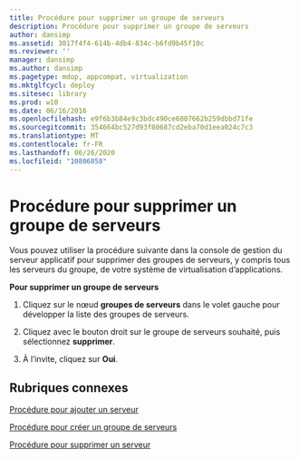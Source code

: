 ```yaml
---
title: Procédure pour supprimer un groupe de serveurs
description: Procédure pour supprimer un groupe de serveurs
author: dansimp
ms.assetid: 3017f4f4-614b-4db4-834c-b6fd9b45f10c
ms.reviewer: ''
manager: dansimp
ms.author: dansimp
ms.pagetype: mdop, appcompat, virtualization
ms.mktglfcycl: deploy
ms.sitesec: library
ms.prod: w10
ms.date: 06/16/2016
ms.openlocfilehash: e9f6b3b84e9c3bdc490ce6807662b259dbbd71fe
ms.sourcegitcommit: 354664bc527d93f80687cd2eba70d1eea024c7c3
ms.translationtype: MT
ms.contentlocale: fr-FR
ms.lasthandoff: 06/26/2020
ms.locfileid: "10806858"
---
```

# Procédure pour supprimer un groupe de serveurs


Vous pouvez utiliser la procédure suivante dans la console de gestion du serveur applicatif pour supprimer des groupes de serveurs, y compris tous les serveurs du groupe, de votre système de virtualisation d’applications.

**Pour supprimer un groupe de serveurs**

1.  Cliquez sur le nœud **groupes de serveurs** dans le volet gauche pour développer la liste des groupes de serveurs.

2.  Cliquez avec le bouton droit sur le groupe de serveurs souhaité, puis sélectionnez **supprimer**.

3.  À l’invite, cliquez sur **Oui**.

## Rubriques connexes


[Procédure pour ajouter un serveur](how-to-add-a-server.md)

[Procédure pour créer un groupe de serveurs](how-to-create-a-server-group.md)

[Procédure pour supprimer un serveur](how-to-remove-a-server.md)

 

 





